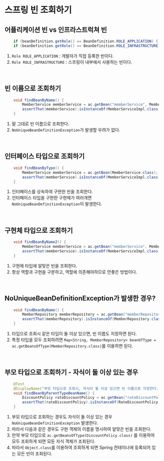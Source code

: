 # 스프링 빈 조회하기 

## 어플리케이션 빈 vs 인프라스트럭쳐 빈 
```java
    if (beanDefinition.getRole() == BeanDefinition.ROLE_APPLICATION) {...}
    if (beanDefinition.getRole() == BeanDefinition.ROLE_INFRASTRUCTURE) {...}
```
1. `Role ROLE_APPLICATION` : 개발자가 직접 등록한 빈이다.
2. `Role ROLE_INFRASTRUCTURE` : 스프링이 내부에서 사용하는 빈이다.

<br/>

## 빈 이름으로 조회하기 
```java
    void findBeanByName() {
        MemberService memberService = ac.getBean("memberService", MemberService.class);
        assertThat(memberService).isInstanceOf(MemberServiceImpl.class);
    }
```
1. 말 그대로 빈 이름으로 조회한다.
2. `NoUniqueBeanDefinitionException`가 발생할 우려가 없다.

<br/>

## 인터페이스 타입으로 조회하기 
```java
    void findBeanByType() {
        MemberService memberService = ac.getBean(MemberService.class);
        assertThat(memberService).isInstanceOf(MemberServiceImpl.class);
    }
```
1. 인터페이스를 상속하여 구현한 빈을 조회한다.
2. 인터페이스 타입을 구현한 구현체가 여러개면 `NoUniqueBeanDefinitionException`이 발생한다.

<br/>

## 구현체 타입으로 조회하기 
```java
    void findBeanByName2() {
        MemberService memberService = ac.getBean("memberService", MemberServiceImpl.class);
        assertThat(memberService).isInstanceOf(MemberServiceImpl.class);
    }
```
1. 구현체 타입에 알맞은 빈을 조회한다.
2. 항상 역할과 구현을 구분하고, 역할에 의존해야하므로 안좋은 방법이다.

<br/>

## NoUniqueBeanDefinitionException가 발생한 경우? 
```java
    void findBeanByName() {
        MemberRepository memberRepository = ac.getBean("memberRepository1", MemberRepository.class);
        assertThat(memberRepository).isInstanceOf(MemberRepository.class);
    }
```
1. 타입으로 조회시 같은 타입이 둘 이상 있으면, 빈 이름도 지정하면 된다. 
2. 특정 타입을 모두 조회하려면 `Map<String, MemberRepository> beanOfType = ac.getBeansOfType(MemberRepository.class)`를 이용하면 된다. 

<br/>

## 부모 타입으로 조회하기 - 자식이 둘 이상 있는 경우 
```java
    @Test
    @DisplayName("부모 타입으로 조회시, 자식이 둘 이상 있으면 빈 이름으로 지정한다.")
    void findBeanByParentTypeBeanName() {
        DiscountPolicy rateDiscountPolicy = ac.getBean("rateDiscountPolicy", DiscountPolicy.class);
        assertThat(rateDiscountPolicy).isInstanceOf(RateDiscountPolicy.class);
    }
```
1. 부모 타입으로 조회하는 경우도 자식이 둘 이상 있는 경우 `NoUniqueBeanDefinitionException` 발생한다. 
2. 따라서 다음과 같은 경우도 구현 객체의 이름을 명시하여 알맞은 빈을 조회한다. 
3. 만약 부모 타입으로 `ac.getBeansOfType(DiscountPolicy.class)` 를 이용하여 모두 조회하게 되면 모둔 자식 객체가 조회된다. 
4. 따라서 `Object.class`를 이용하여 조회하게 되면 Spring 컨테이너에 등록되어 있는 모든 빈이 조회된다.

